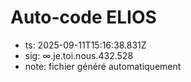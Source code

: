 # Auto-code ELIOS
- ts: 2025-09-11T15:16:38.831Z
- sig: ∞.je.toi.nous.432.528
- note: fichier généré automatiquement